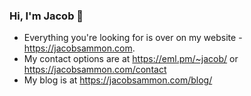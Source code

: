 ### Hi, I'm Jacob 👋

- Everything you're looking for is over on my website - https://jacobsammon.com.
- My contact options are at https://eml.pm/~jacob/ or https://jacobsammon.com/contact
- My blog is at https://jacobsammon.com/blog/
